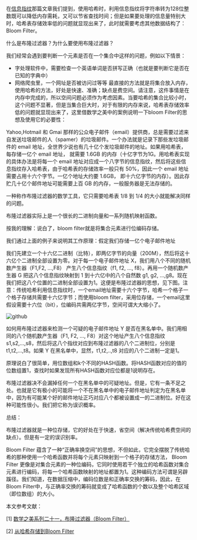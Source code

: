 在[信息指纹](https://github.com/fupengfei058/article-collection/blob/master/%E4%BF%A1%E6%81%AF%E6%8C%87%E7%BA%B9.md)那篇文章我们提到，使用哈希时，利用信息指纹将字符串转为128位整数既可以降低内存需耗，又可以节省查找时间；但是如果要处理的信息量特别大时，哈希表存储效率低的问题就显现出来了，此时就需要考虑其他数据结构了：Bloom Filter。

什么是布隆过滤器？为什么要使用布隆过滤器？

我们经常会遇到要判断一个元素是否在一个集合中这样的问题，例如以下情景：

* 字处理软件中，需要检查一个英语单词是否拼写正确（也就是要判断它是否在已知的字典中）
* 网络爬虫里，一个网址是否被访问过等等
最直接的方法就是将集合放入内存，使用哈希的方法，好处是快速、准确；缺点是费空间。请注意，这件事情是在内存中完成的，所以空间问题必须作为考虑因素。当要哈希的集合比较小时，这个问题不显著，但是当集合巨大时，对于有限的内存来说，哈希表存储效率低的问题就显现出来了，这里借数学之美中的案例说明一下bloom Filter的思想及使用它的必要性：

Yahoo,Hotmail 和 Gmai 那样的公众电子邮件（email）提供商，总是需要过滤来自发送垃圾邮件的人（spamer）的垃圾邮件。一个办法就是记录下那些发垃圾邮件的 email 地址，全世界少说也有几十亿个发垃圾邮件的地址。如果用哈希表，每存储一亿个 email 地址， 就需要 1.6GB 的内存（十亿字节为1G。用哈希表实现的具体办法是将每一个 email 地址对应成一个八字节的信息指纹，然后将这些信息指纹存入哈希表，由于哈希表的存储效率一般只有 50%，因此一个 email 地址需要占用十六个字节。一亿个地址大约要 1.6GB， 即十六亿字节的内存）。因此存贮几十亿个邮件地址可能需要上百 GB 的内存，一般服务器是无法存储的。

一种称作布隆过滤器的数学工具，它只需要哈希表 1/8 到 1/4 的大小就能解决同样的问题。

布隆过滤器实际上是一个很长的二进制向量和一系列随机映射函数。

按我的理解：说白了，bloom filter就是将集合元素进行位编码存储。


我们通过上面的例子来说明其工作原理：假定我们存储一亿个电子邮件地址

我们先建立一个十六亿二进制（比特），即两亿字节的向量（200M），然后将这十六亿个二进制全部设置为零。对于每一个电子邮件地址 X，我们用八个不同的随机数产生器（F1,F2, ...,F8） 产生八个信息指纹（f1, f2, ..., f8）。再用一个随机数产生器 G 把这八个信息指纹映射到 1 到十六亿中的八个自然数 g1, g2, ...,g8。现在我们把这八个位置的二进制全部设置为1。这便是布隆过滤器的思想，见下图。注意：传统哈希利用信息指纹时，一个email地址需要十六个字节，哈希一个格子一个格子存储共需要十六亿字节；而使用bloom filter，采用位存储，一个email这里假设需要十六位（bit），位编码共需两亿字节，空间可谓大大缩小了。

![github](https://github.com/fupengfei058/article-collection/blob/master/doc/g1.jpg)

如何用布隆过滤器来检测一个可疑的电子邮件地址 Y 是否在黑名单中。我们用相同的八个随机数产生器（F1, F2, ..., F8）对这个地址产生八个信息指纹 s1,s2,...,s8，然后将这八个指纹对应到布隆过滤器的八个二进制位，分别是 t1,t2,...,t8。如果 Y 在黑名单中，显然，t1,t2,..,t8 对应的八个二进制一定是1。

原理说白了很简单，用位数组和k个不同的HASH函数。将HASH函数对应的值的位数组置1，查找时如果发现所有HASH函数对应位都是1说明存在。

布隆过滤器决不会漏掉任何一个在黑名单中的可疑地址。但是，它有一条不足之处。也就是它有极小的可能将一个不在黑名单中的电子邮件地址判定为在黑名单中，因为有可能某个好的邮件地址正巧对应八个都被设置成一的二进制位。好在这种可能性很小。我们把它称为误识概率。

总结：

布隆过滤器就是一种位存储，它的好处在于快速，省空间（解决传统哈希费空间的缺点）。但是有一定的误识别率。

Bloom Filter 蕴含了一种“正确率换空间”的思想，不但如此，它完全摆脱了传统哈希的那种使用一个哈希函数并将每个元素只映射到一个格子的存储方法， Bloom Filter 更像是对集合元素的一种位编码，它同时使用若干个独立的哈希函数对集合元素进行编码，将每一个哈希函数映射的地址都置为1。这种编码方法可谓是另辟蹊径。我们知道，在数据压缩中，编码位数是和正确率交换的筹码，因此，在Bloom Filter中，与正确率交换的筹码就变成了哈希函数的个数以及整个哈希区域（即位数组）的大小。

本文参考文献：

[1] [数学之美系列二十一，布隆过滤器（Bloom Filter）](http://www.google.com.hk/ggblog/googlechinablog/2007/07/bloom-filter_7469.html)

[2] [从哈希存储到Bloom Filter](http://blog.csdn.net/jiaomeng/article/details/1496329)
